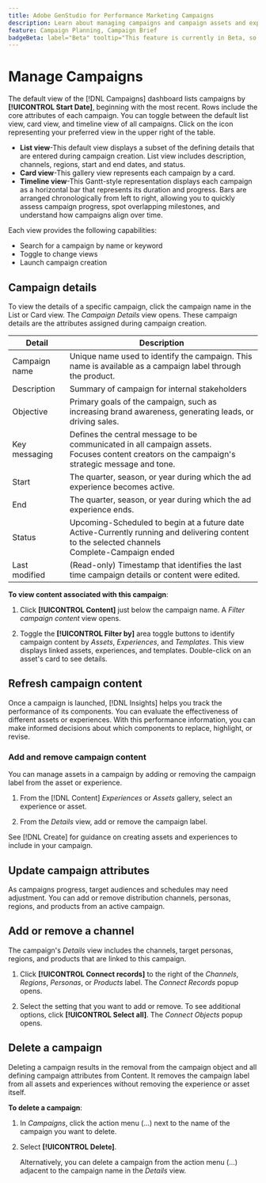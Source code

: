 ```yaml
---
title: Adobe GenStudio for Performance Marketing Campaigns
description: Learn about managing campaigns and campaign assets and experiences
feature: Campaign Planning, Campaign Brief
badgeBeta: label="Beta" tooltip="This feature is currently in Beta, so some functionality may be limited or subject to change."
---
```

# Manage Campaigns

The default view of the [!DNL Campaigns] dashboard lists campaigns by **[!UICONTROL Start Date]**, beginning with the most recent. Rows include the core attributes of each campaign. You can toggle between the default list view, card view, and timeline view of all campaigns. Click on the icon representing your preferred view in the upper right of the table.

* **List view**-This default view displays a subset of the defining details that are entered during campaign creation. List view includes description, channels, regions, start and end dates, and status.
* **Card view**-This gallery view represents each campaign by a card.
* **Timeline view**-This Gantt-style representation displays each campaign as a horizontal bar that represents its duration and progress. Bars are arranged chronologically from left to right, allowing you to quickly assess campaign progress, spot overlapping milestones, and understand how campaigns align over time.

Each view provides the following capabilities:

* Search for a campaign by name or keyword
* Toggle to change views
* Launch campaign creation

## Campaign details

To view the details of a specific campaign, click the campaign name in the List or Card view. The _Campaign Details_ view opens. These campaign details are the attributes assigned during campaign creation.


| Detail     | Description |
|------------|-------------|
| Campaign name   | Unique name used to identify the campaign. This name is available as a campaign label through the product. |
| Description     | Summary of campaign for internal stakeholders   |
| Objective       | Primary goals of the campaign, such as increasing brand awareness, generating leads, or driving sales. |
| Key messaging   | Defines the central message to be communicated in all campaign assets.<br>Focuses content creators on the campaign's strategic message and tone.                                                                                              |
| Start           | The quarter, season, or year during which the ad experience becomes active.                       |
| End             | The quarter, season, or year during which the ad experience ends.                                 |
| Status          | Upcoming-Scheduled to begin at a future date<br>Active-Currently running and delivering content to the selected channels<br>Complete-Campaign ended |
| Last modified   | (Read-only) Timestamp that identifies the last time campaign details or content were edited.                  |


**To view content associated with this campaign**:

1. Click **[!UICONTROL Content]** just below the campaign name. A _Filter campaign content_ view opens.

1. Toggle the **[!UICONTROL Filter by]** area toggle buttons to identify campaign content by _Assets_, _Experiences_, and _Templates_.
   This view displays linked assets, experiences, and templates. Double-click on an asset's card to see details.

## Refresh campaign content

Once a campaign is launched, [!DNL Insights] helps you track the performance of its components. You can evaluate the effectiveness of different assets or experiences. With this performance information, you can make informed decisions about which components to replace, highlight, or revise.

### Add and remove campaign content

You can manage assets in a campaign by adding or removing the campaign label from the asset or experience.

1. From the [!DNL Content] _Experiences_ or _Assets_ gallery, select an experience or asset.

1. From the _Details_ view, add or remove the campaign label.

See [!DNL Create] for guidance on creating assets and experiences to include in your campaign.

## Update campaign attributes

As campaigns progress, target audiences and schedules may need adjustment. You can add or remove distribution channels, personas, regions, and products from an active campaign.

## Add or remove a channel

The campaign's _Details_ view includes the channels, target personas, regions, and products that are linked to this campaign.

1. Click **[!UICONTROL Connect records]** to the right of the _Channels_, _Regions_, _Personas_, or _Products_ label.
   The _Connect Records_ popup opens.

1. Select the setting that you want to add or remove.
   To see additional options, click **[!UICONTROL Select all]**. The _Connect Objects_ popup opens.

## Delete a campaign

Deleting a campaign results in the removal from the campaign object and all defining campaign attributes from Content. It removes the campaign label from all assets and experiences without removing the experience or asset itself.

**To delete a campaign**:

1. In _Campaigns_, click the action menu (...) next to the name of the campaign you want to delete.

1. Select **[!UICONTROL Delete]**.

   Alternatively, you can delete a campaign from the action menu (...) adjacent to the campaign name in the _Details_ view.
